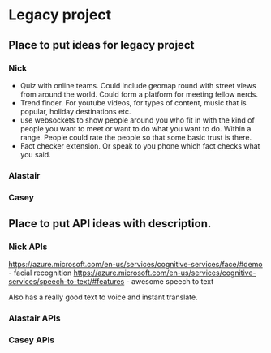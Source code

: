 # Legacy project

## Place to put ideas for legacy project

### Nick

- Quiz with online teams. Could include geomap round with street views from around the world. Could form a platform for meeting fellow nerds.
- Trend finder. For youtube videos, for types of content, music that is popular, holiday destinations etc.
- use websockets to show people around you who fit in with the kind of people you want to meet or want to do what you want to do. Within a range. People could rate the people so that some basic trust is there.
- Fact checker extension. Or speak to you phone which fact checks what you said.

### Alastair

### Casey

## Place to put API ideas with description.

### Nick APIs

https://azure.microsoft.com/en-us/services/cognitive-services/face/#demo - facial recognition
https://azure.microsoft.com/en-us/services/cognitive-services/speech-to-text/#features - awesome speech to text

Also has a really good text to voice and instant translate.

### Alastair APIs

### Casey APIs
